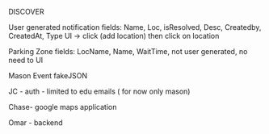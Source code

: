 DISCOVER

User generated notification
fields: Name, Loc, isResolved, Desc, Createdby, CreatedAt, Type
UI -> click (add location) then click on location

Parking Zone
fields: LocName, Name, WaitTime, 
not user generated, no need to UI

Mason Event
fakeJSON


JC - auth - limited to edu emails ( for now only mason)

Chase- google maps application

Omar - backend
